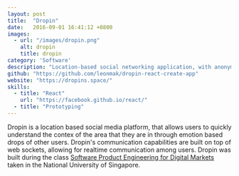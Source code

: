 ```yaml
---
layout: post
title:  "Dropin"
date:   2016-09-01 16:41:12 +0800
images:
  - url: "/images/dropin.png"
    alt: dropin
    title: dropin
category: 'Software'
description: "Location-based social networking application, with anonymizing capabilities"
github: "https://github.com/leonmak/dropin-react-create-app"
website: "https://dropins.space/"
skills: 
  - title: "React"
    url: "https://facebook.github.io/react/"
  - title: "Prototyping"
---
```

Dropin is a location based social media platform, that allows users to quickly understand the contex of the area that they are in through emotion based drops of other users. Dropin's communication capabilities are built on top of web sockets, allowing for realtime communication among users. Dropin was built during the class [Software Product Engineering for Digital Markets](http://www.cs3216.com/) taken in the National University of Singapore.

